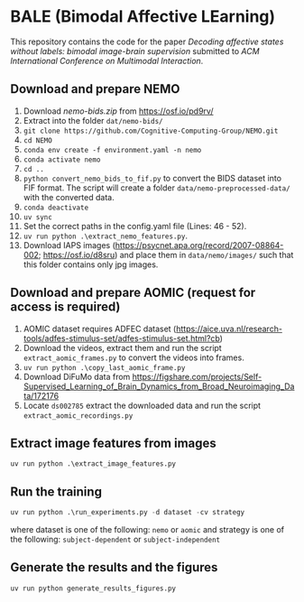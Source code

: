 # BALE (Bimodal Affective LEarning)
This repository contains the code for the paper *Decoding affective states without labels: bimodal image-brain supervision* submitted to *ACM International Conference on Multimodal Interaction*. 

## Download and prepare NEMO
1. Download *nemo-bids.zip* from https://osf.io/pd9rv/
2. Extract into the folder `dat/nemo-bids/`
3. `git clone https://github.com/Cognitive-Computing-Group/NEMO.git`
4. `cd NEMO`
5. `conda env create -f environment.yaml -n nemo`
6. `conda activate nemo`
7. `cd ..`
8. `python convert_nemo_bids_to_fif.py` to convert the BIDS dataset into FIF format. The script will create a folder `data/nemo-preprocessed-data/` with the converted data.
9. `conda deactivate`
10. `uv sync`
11. Set the correct paths in the config.yaml file (Lines: 46 - 52).
11. `uv run python .\extract_nemo_features.py`.
12. Download IAPS images (https://psycnet.apa.org/record/2007-08864-002; https://osf.io/d8sru) and place them in `data/nemo/images/` such that this folder contains only jpg images.

## Download and prepare AOMIC (request for access is required)
1. AOMIC dataset requires ADFEC dataset (https://aice.uva.nl/research-tools/adfes-stimulus-set/adfes-stimulus-set.html?cb)
2. Download the videos, extract them and run the script `extract_aomic_frames.py` to convert the videos into frames.
3. `uv run python .\copy_last_aomic_frame.py`
4. Download DiFuMo data from https://figshare.com/projects/Self-Supervised_Learning_of_Brain_Dynamics_from_Broad_Neuroimaging_Data/172176
5. Locate `ds002785` extract the downloaded data and run the script `extract_aomic_recordings.py`

## Extract image features from images
`uv run python .\extract_image_features.py`

## Run the training
```py
uv run python .\run_experiments.py -d dataset -cv strategy
```
where dataset is one of the following: `nemo` or `aomic` and
strategy is one of the following: `subject-dependent` or `subject-independent`

## Generate the results and the figures
```py
uv run python generate_results_figures.py
```